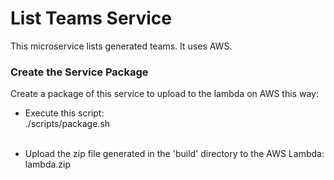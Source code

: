 List Teams Service
=======================================

This microservice lists generated teams.
It uses AWS.


### Create the Service Package 

Create a package of this service to upload to the lambda on AWS this way:
* Execute this script: <br />
./scripts/package.sh
<br />  <br />

* Upload the zip file generated in the 'build' directory to the AWS Lambda: <br /> 
lambda.zip
